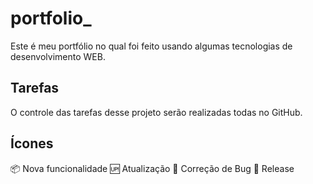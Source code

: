 # portfolio_ 
Este é meu portfólio no qual foi feito usando algumas tecnologias de desenvolvimento WEB.

## Tarefas 

O controle das tarefas desse projeto serão realizadas todas no GitHub. 

## Ícones 

:package: Nova funcionalidade
:up: Atualização 
:bug: Correção de Bug 
:checkered_flag: Release